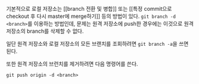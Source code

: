 기본적으로 로컬 저장소는 [[branch 전환 및 병합]] 또는 [[특정 commit으로 checkout 후 다시 master에 merge하기]] 등의 방법이 있다.
`git branch -d <branch>`를 이용하는 방법인데, 문제는 원격 저장소에 push한 경우에는 이것으로 원격 저장소의 branch를 삭제할 수 없다. 

일단 원격 저장소와 로컬 저장소의 모든 브랜치를 조회하려면 `git branch -a`을 쓰면 된다.

또한 원격 저장소의 브런치를 제거하려면 다음 명령어를 쓴다.
```
git push origin -d <branch>
```
